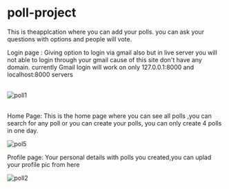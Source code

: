 # poll-project
This is theapplcation where you can add your polls. you can ask your questions with options and people will vote.

Login page : Giving option to login via gmail also but in live server you will not able to login through your gmail cause of this site don't have any domain.
currently Gmail login  will work on only 127.0.0.1:8000 and localhost:8000 servers<br><br>

![poll1](https://user-images.githubusercontent.com/90356288/211574308-ce7fed95-ab3b-4b01-805f-71066585c288.png)
<br><br>

Home Page:
This is the home page where you can see all polls ,you can search for any poll or you can create your polls, you can only create 4 polls in one day.


![pol5](https://user-images.githubusercontent.com/90356288/211576730-4cfd5aec-b384-4e9b-aeef-4849f3b04022.png)



Profile page:
Your personal details with polls you created,you can uplad your profile pic from here

![poll2](https://user-images.githubusercontent.com/90356288/211575940-3bd3cc2b-ae0f-45fd-8212-cf40111a88e1.png)
